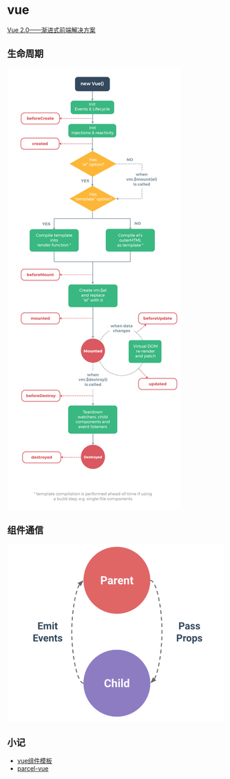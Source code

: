 # vue 

[Vue 2.0——渐进式前端解决方案](http://www.infoq.com/cn/articles/vue-2-progressive-front-end-solution)

## 生命周期

![](https://raw.githubusercontent.com/NARUTOne/resources-github/master/imgs/vue/lifecycle.png)

## 组件通信

![](https://raw.githubusercontent.com/NARUTOne/resources-github/master/imgs/vue/props-events.png)

## 小记

- [vue组件模板](https://segmentfault.com/q/1010000010775587)
- [parcel-vue](https://github.com/cheneyweb/parcel-vue)

